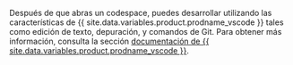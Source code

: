 Después de que abras un codespace, puedes desarrollar utilizando las características de {{ site.data.variables.product.prodname_vscode }} tales como edición de texto, depuración, y comandos de Git. Para obtener más información, consulta la sección [documentación de {{ site.data.variables.product.prodname_vscode }}](https://code.visualstudio.com/docs).
